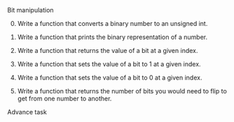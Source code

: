 Bit manipulation

0. Write a function that converts a binary number to an unsigned int.

1. Write a function that prints the binary representation of a number.

2. Write a function that returns the value of a bit at a given index.

3. Write a function that sets the value of a bit to 1 at a given index.

4. Write a function that sets the value of a bit to 0 at a given index.

5. Write a function that returns the number of bits you would need to flip to get from one number to another.

Advance task

